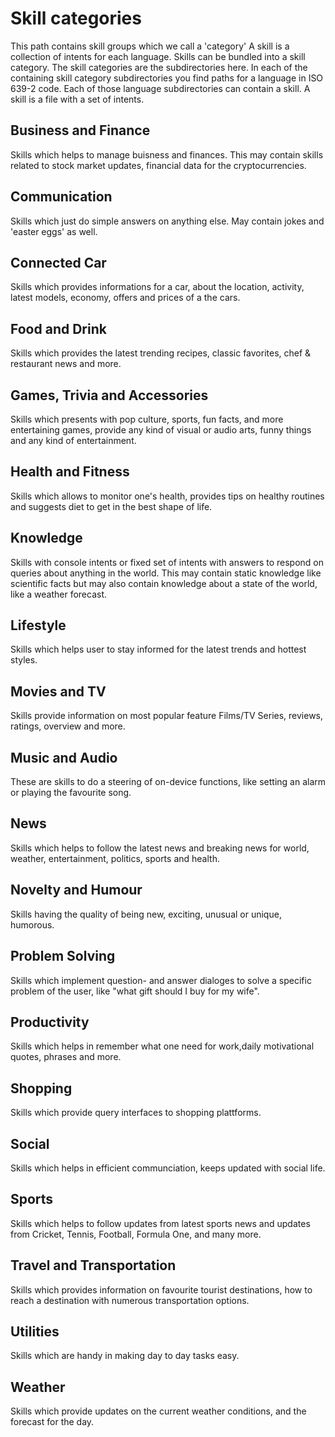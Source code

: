 # Skill categories
This path contains skill groups which we call a 'category'
A skill is a collection of intents for each language. Skills can be bundled into a skill category.
The skill categories are the subdirectories here.
In each of the containing skill category subdirectories you find paths for a language in ISO 639-2 code.
Each of those language subdirectories can contain a skill. A skill is a file with a set of intents.


## Business and Finance
Skills which helps to manage buisness and finances. This may contain skills related to stock market updates, financial data for the cryptocurrencies.

## Communication
Skills which just do simple answers on anything else. May contain jokes and 'easter eggs' as well.

## Connected Car
Skills which provides informations for a car, about the location, activity, latest models, economy, offers and prices of a the cars.

## Food and Drink
Skills which provides the latest trending recipes, classic favorites, chef & restaurant news and more.

## Games, Trivia and Accessories
Skills which presents with pop culture, sports, fun facts, and more entertaining games, provide any kind of visual or audio arts, funny things and any kind of entertainment.


## Health and Fitness
Skills which allows to monitor one's health, provides tips on healthy routines and suggests diet to get in the best shape of life.  

## Knowledge
Skills with console intents or fixed set of intents with answers to respond on queries about anything in the world.
This may contain static knowledge like scientific facts but may also contain knowledge about a state of the world, like a weather forecast.

## Lifestyle
Skills which helps user to stay informed for the latest trends and hottest styles.

## Movies and TV
Skills provide information on most popular feature Films/TV Series, reviews, ratings, overview and more.

## Music and Audio
These are skills to do a steering of on-device functions, like setting an alarm or playing the favourite song. 

## News
Skills which helps to follow the latest news and breaking news for world, weather, entertainment, politics, sports and health.

## Novelty and Humour
Skills having the quality of being new, exciting, unusual or unique, humorous.

## Problem Solving
Skills which implement question- and answer dialoges to solve a specific problem of the user, like "what gift should I buy for my wife".

## Productivity
Skills which helps in remember what one need for work,daily motivational quotes, phrases and more.

## Shopping
Skills which provide query interfaces to shopping plattforms.

## Social
Skills which helps in efficient communciation, keeps updated with social life.

## Sports
Skills which helps to follow updates from latest sports news and updates from Cricket, Tennis, Football, Formula One, and many more.

## Travel and Transportation
Skills which provides information on favourite tourist destinations, how to reach a destination with numerous transportation options.

## Utilities
Skills which are handy in making day to day tasks easy.

## Weather
Skills which provide  updates on the current weather conditions, and the forecast for the day.
